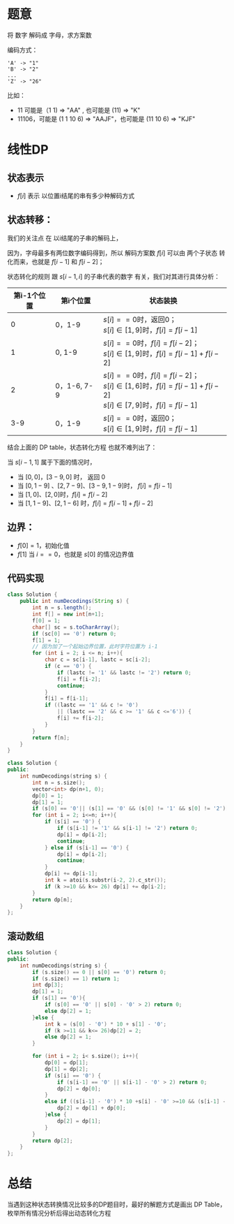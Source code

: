 
# 题意

将 数字 解码成 字母，求方案数


编码方式：

```
'A' -> "1"
'B' -> "2"
...
'Z' -> "26"
```

比如：

- 11 可能是（1 1) => "AA" , 也可能是 (11) => "K"
- 11106，可能是 (1 1 10 6) => "AAJF"，也可能是 (11 10 6) => "KJF"



# 线性DP



## 状态表示

- $f[i]$ 表示 以位置i结尾的串有多少种解码方式

## 状态转移：

我们的关注点 在 以i结尾的子串的解码上，

因为，字母最多有两位数字编码得到，所以 解码方案数 $f[i]$ 可以由 两个子状态 转化而来，也就是 $f[i-1]$ 和 $f[i-2]$；

状态转化的规则 跟 $s[i-1, i]$ 的子串代表的数字 有关，我们对其进行具体分析：


| 第i-1个位置 | 第i个位置   | 状态装换             |
| ----------- | ----------- | -------------------- |
| 0           | 0，1-9       | $s[i] == 0$时，返回0；<br/>$s[i]∈[1,9]$时，$f[i] = f[i-1]$ |
| 1           | 0, 1-9      | $s[i] == 0$时，$f[i] = f[i-2]$；<br/>$s[i]∈[1,9]$时，$f[i] = f[i-1] + f[i-2]$ |
| 2           | 0，1-6, 7-9 | $s[i] == 0$时，$f[i] = f[i-2]$；<br/>$s[i]∈[1,6]$时，$f[i] = f[i-1] + f[i-2]$<br/>$s[i]∈[7,9]$时，$f[i] = f[i-1]$ |
| 3-9         | 0，1-9      | $s[i] == 0$时，返回0；<br>$s[i]∈[1,9]$时，$f[i] = f[i-1]$ |


结合上面的 DP table，状态转化方程 也就不难列出了：

当 $s[i-1, 1]$ 属于下面的情况时，

- 当 $[0,0]$，$[3-9, 0]$ 时， 返回 $0$
- 当 $[0,1-9]$ 、$[2, 7-9]$、$[3-9, 1-9]$时， $f[i] = f[i-1]$
- 当 $[1,0]$、$[2,0]$时，$f[i] = f[i-2]$
- 当 $[1,1-9]$、$[2, 1-6]$ 时，$f[i] = f[i-1] + f[i-2]$



## 边界：

- $f[0] = 1$，初始化值
- $f[1]$ 当 $i == 0$，也就是 $s[0]$ 的情况边界值



## 代码实现


```java []
class Solution {
    public int numDecodings(String s) {
        int n = s.length();
        int f[] = new int[n+1];
        f[0] = 1;
        char[] sc = s.toCharArray();
        if (sc[0] == '0') return 0;
        f[1] = 1;
        // 因为加了一个起始边界位置，此时字符位置为 i-1
        for (int i = 2; i <= n; i++){
            char c = sc[i-1], lastc = sc[i-2];
            if (c == '0') {
                if (lastc != '1' && lastc != '2') return 0;
                f[i] = f[i-2];
                continue;
            }
            f[i] = f[i-1];
            if ((lastc == '1' && c != '0') 
                || (lastc == '2' && c >= '1' && c <='6')) {
                f[i] += f[i-2];
            }
        }
        return f[n];
    }
}
```


```cpp []
class Solution {
public:
    int numDecodings(string s) {
        int n = s.size();
        vector<int> dp(n+1, 0);
        dp[0] = 1;
        dp[1] = 1;
        if (s[0] == '0'|| (s[1] == '0' && (s[0] != '1' && s[0] != '2'))) return 0;
        for (int i = 2; i<=n; i++){
            if (s[i] == '0') {
                if (s[i-1] != '1' && s[i-1] != '2') return 0;
                dp[i] = dp[i-2];
                continue;
            } else if (s[i-1] == '0') {
                dp[i] = dp[i-2];
                continue;
            }
            dp[i] += dp[i-1];
            int k = atoi(s.substr(i-2, 2).c_str());
            if (k >=10 && k<= 26) dp[i] += dp[i-2];
        }
        return dp[n];
    }
};
```



## 滚动数组

```cpp
class Solution {
public:
    int numDecodings(string s) {
        if (s.size() == 0 || s[0] == '0') return 0;
        if (s.size() == 1) return 1;
        int dp[3];
        dp[1] = 1;
        if (s[1] == '0'){
            if (s[0] == '0' || s[0] - '0' > 2) return 0;
            else dp[2] = 1;
        }else {
            int k = (s[0] - '0') * 10 + s[1] - '0';
            if (k >=11 && k<= 26)dp[2] = 2;
            else dp[2] = 1;
        }

        for (int i = 2; i< s.size(); i++){
            dp[0] = dp[1];
            dp[1] = dp[2];
            if (s[i] == '0') {
                if (s[i-1] == '0' || s[i-1] - '0' > 2) return 0;
                dp[2] = dp[0];
            }
            else if ((s[i-1] - '0') * 10 +s[i] - '0' >=10 && (s[i-1] - '0') * 10 + s[i] - '0' <= 26){
                dp[2] = dp[1] + dp[0];
            }else {
                dp[2] = dp[1];
            }
        }
        return dp[2];
    }
};
```





# 总结



当遇到这种状态转换情况比较多的DP题目时，最好的解题方式是画出 DP Table，枚举所有情况分析后得出动态转化方程
